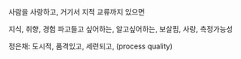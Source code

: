 사람을 사랑하고, 거기서 지적 교류까지 있으면

지식, 취향, 경험
파고들고 싶어하는, 알고싶어하는, 
보살핌, 사랑, 측정가능성

정은채: 도시적, 품격있고, 세련되고, (process quality)
